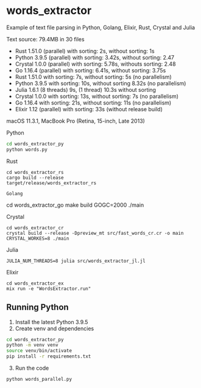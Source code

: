 # words_extractor

Example of text file parsing in Python, Golang, Elixir, Rust, Crystal and Julia

Text source: 79.4MB in 30 files

- Rust 1.51.0 (parallel) with sorting: 2s, without sorting: 1s
- Python 3.9.5 (parallel) with sorting: 3.42s, without sorting: 2.47
- Crystal 1.0.0 (parallel) with sorting: 5.78s, withouts sorting: 2.48
- Go 1.16.4 (parallel) with sorting: 6.41s, without sorting: 3.75s
- Rust 1.51.0 with sorting: 7s, without sorting: 5s (no parallelism)
- Python 3.9.5 with sorting: 10s, without sorting 8.32s (no parallelism)
- Julia 1.6.1 (8 threads) 9s, (1 thread) 10.3s without sorting
- Crystal 1.0.0 with sorting: 13s, without sorting: 7s (no parallelism)
- Go 1.16.4 with sorting: 21s, without sorting: 11s (no parallelism)
- Elixir 1.12 (parallel) with sorting: 33s (without release build)

macOS 11.3.1, MacBook Pro (Retina, 15-inch, Late 2013)

Python
```bash
cd words_extractor_py
python words.py
```

Rust
```
cd words_extractor_rs
cargo build --release
target/release/words_extractor_rs

Golang
```
cd words_extractor_go
make build
GOGC=2000 ./main

Crystal
```
cd words_extractor_cr
crystal build --release -Dpreview_mt src/fast_words_cr.cr -o main
CRYSTAL_WORKES=8 ./main
```

Julia
```
JULIA_NUM_THREADS=8 julia src/words_extractor_jl.jl
```

Elixir
```
cd words_extractor_ex
mix run -e "WordsExtractor.run"
```

## Running Python

1. Install the latest Python 3.9.5
2. Create venv and dependencies

```bash
cd words_extractor_py
python -m venv venv
source venv/bin/activate
pip install -r requirements.txt
```

3. Run the code

```bash
python words_parallel.py
```
